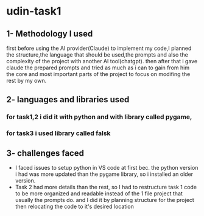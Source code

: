 # udin-task1

## 1- Methodology I used
first before using the AI provider(Claude) to implement my code,I planned the structure,the language that should be used,the prompts and also the complexity of the project with another AI tool(chatgpt). then after that i gave claude the prepared prompts and tried as much as i can to gain from him the core and most important parts of the project to focus on modifing the rest by my own.

## 2- languages and libraries used
### for task1,2 i did it with python and with library called pygame, 
### for task3 i used library called falsk

## 3- challenges faced

-  I faced issues to setup python in VS code at first bec. the python version i had was more updated than the pygame library, so i installed an older version.
-  Task 2 had more details than the rest, so I had to restructure task 1 code to be more organized and readable instead of the 1 file project that usually the prompts do. and I did it by planning structure for the project then relocating the code to it's desired location

